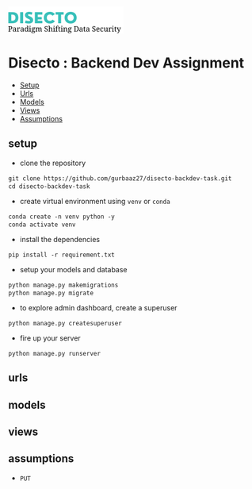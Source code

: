![](assets/logo.png)

# Disecto : Backend Dev Assignment

- [Setup](#setup)
- [Urls](#urls)
- [Models](#models)
- [Views](#views)
- [Assumptions](#assumptions)

## setup

- clone the repository

```
git clone https://github.com/gurbaaz27/disecto-backdev-task.git
cd disecto-backdev-task
```

- create virtual environment using `venv` or `conda`

```
conda create -n venv python -y
conda activate venv
```

- install the dependencies

```
pip install -r requirement.txt
```

- setup your models and database

```
python manage.py makemigrations
python manage.py migrate
```

- to explore admin dashboard, create a superuser

```
python manage.py createsuperuser
```

- fire up your server 

```
python manage.py runserver
```

## urls


## models


## views


## assumptions

- `PUT`

